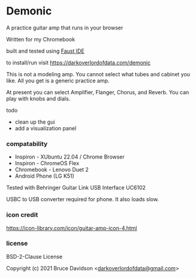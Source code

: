 # Demonic

A practice guitar amp that runs in your browser

Written for my Chromebook

built and tested using [Faust IDE](https://faustide.grame.fr/index.html)

to install/run visit https://darkoverlordofdata.com/demonic

This is not a modeling amp. You cannot select what tubes and cabinet you like. All you get is a generic practice amp.

At present you can select Amplifier, Flanger, Chorus, and Reverb. You can play with knobs and dials.

todo
* clean up the gui
* add a visualization panel

### compatability

* Inspiron - XUbuntu 22.04 / Chrome Browser
* Inspiron - ChromeOS Flex 
* Chromebook - Lenovo Duet 2
* Android Phone (LG K51)

Tested with Behringer Guitar Link USB Interface UC6102

USBC to USB converter required for phone. It also loads slow.

### icon credit

https://icon-library.com/icon/guitar-amp-icon-4.html


### license
BSD-2-Clause License

Copyright (c) 2021 Bruce Davidson &lt;darkoverlordofdata@gmail.com&gt;



